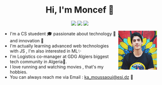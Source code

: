 <h1 align="center">Hi, I'm Moncef 👋</h1>

<p align="center">
    <a href="https://www.facebook.com/moncef.moussaoui.79/" target=”_blank><img src="https://img.shields.io/static/v1?style=for-the-badge&message=Facebook&color=1877F2&logo=Facebook&logoColor=FFFFFF&label="/></a>
    <a href="https://www.strava.com/athletes/43957994" target=”_blank><img src="https://img.shields.io/static/v1?style=for-the-badge&message=Strava&color=FC4C02&logo=Strava&logoColor=FFFFFF&label="/></a>
    <a href="https://www.instagram.com/moncefon/?hl=en" target=”_blank><img src="https://img.shields.io/static/v1?style=for-the-badge&message=Instagram&color=E4405F&logo=Instagram&logoColor=FFFFFF&label="/></a>
  </p>
  
  <img src="https://github.com/MoncefME/MoncefME/blob/main/facebook-photo.jpg" align="right" width="25%"/>

- I'm a CS stuedent 🎓 passionate about technology 🚀 and innovation 🌱
- I'm actually learning advanced web technologies with JS , I'm also interested in ML✨
- I'm Logistics co-manager at GDG Algiers biggest tech community in Algeria🔭.
- I love running and watching movies , that's my hobbies.
- You can always reach me via Email : ka_moussaoui@esi.dz 💬


